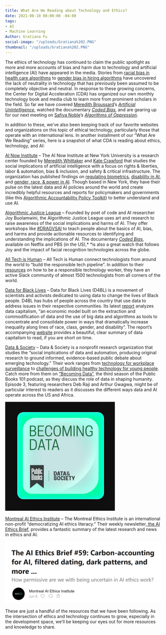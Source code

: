 ```yaml
---
title: What Are We Reading about Technology and Ethics?
date: 2021-06-10 08:00:00 -04:00
tags:
- AI
- Machine Learning
Author: Gratiana Fu
social-image: "/uploads/Gratiana%202.PNG"
thumbnail: "/uploads/Gratiana%202.PNG"
---
```


The ethics of technology has continued to claim the public spotlight as more and more accounts of bias and harm due to technology and artificial intelligence (AI) have appeared in the media. Stories from [racial bias in health care algorithms](https://www.nature.com/articles/d41586-019-03228-6) to [gender bias in hiring algorithms](https://mashable.com/article/amazon-sexist-recruiting-algorithm-gender-bias-ai/) have uncovered the lack of neutrality in technology that has previously been assumed to be completely objective and neutral. In response to these growing concerns, the Center for Digital Acceleration (CDA) has organized our own monthly technology book and media club to learn more from prominent scholars in the field. So far we have covered [Meredith Broussard](https://merbroussard.github.io/)’s *[Artificial Unintelligence](https://mitpress.mit.edu/books/artificial-unintelligence)*, watched the documentary *[Coded Bias](https://www.codedbias.com)*, and are gearing up for our next meeting on [Safiya Noble](https://safiyaunoble.com/)’s *[Algorithms of Oppression](http://algorithmsofoppression.com/)*.

<!--more-->

In addition to these, we’ve also been keeping track of our favorite websites and organizations on this topic of ethical technology, particularly those that operate with an international lens. In another installment of our “What Are We Reading” series, here is a snapshot of what CDA is reading about ethics, technology, and AI:

[AI Now Institute](https://ainowinstitute.org) – The AI Now Institute at New York University is a research center founded by [Meredith Whittaker](https://ainowinstitute.org/people/meredith-whittaker.html) and [Kate Crawford](https://katecrawford.net) that studies the social implications of artificial intelligence with a focus on rights & liberties, labor & automation, bias & inclusion, and safety & critical infrastructure. The organization has published findings on [regulating biometrics](https://ainowinstitute.org/regulatingbiometrics.pdf), [disability in AI](https://ainowinstitute.org/disabilitybiasai-2019.html), and [gender, race, & power in AI](https://ainowinstitute.org/discriminatingsystems.html). Though based in New York, they have their pulse on the latest data and AI policies around the world and create incredibly helpful resources and reports for policymakers and governments (like this [Algorithmic Accountability Policy Toolkit](https://ainowinstitute.org/research.html)) to better understand and use AI.

[Algorithmic Justice League](http://www.ajl.org) – Founded by poet of code and AI researcher Joy Buolamwini, the Algorithmic Justice League uses art and research to raise awareness of the social implications and harms of AI. They offer workshops like [#DRAGVSAI](https://www.ajl.org/drag-vs-ai) to teach people about the basics of AI, bias, and harms and provide actionable resources to identifying and understanding the implications of AI. The documentary *[Coded Bias](https://www.codedbias.com/)*, available on Netflix and PBS (in the US),\* \*is also a great watch that follows Joy and the impact of facial recognition technologies across the globe.

[All Tech is Human](https://alltechishuman.org/) – All Tech is Human connect technologists from around the world to “build the responsible tech pipeline”. In addition to their [resources](https://alltechishuman.org/blog) on how to be a responsible technology worker, they have an active Slack community of almost 1500 technologists from all corners of the world.

[Data for Black Lives](https://d4bl.org/) – Data for Black Lives (D4BL) is a movement of scientists and activists dedicated to using data to change the lives of Black people. D4BL has hubs of people across the country that use data to address issues in their respective communities. Its latest [report](https://datacapitalism.d4bl.org/documents/Demos_Data_Capitalism_Final.pdf) analyzes data capitalism, “an economic model built on the extraction and commodification of data and the use of big data and algorithms as tools to concentrate and consolidate power in ways that dramatically increase inequality along lines of race, class, gender, and disability”. The report’s accompanying [website](https://datacapitalism.d4bl.org/) provides a beautiful, clear summary of data capitalism to read, if you are short on time.

[Data & Society](https://datasociety.net) – Data & Society is a nonprofit research organization that studies the “social implications of data and automation, producing original research to ground informed, evidence-based public debate about emerging technology.” Their work ranges from [technology for workplace surveillance](https://datasociety.net/wp-content/uploads/2021/05/The_Constant_Boss.pdf) to [challenges of building healthy technology for young people](https://datasociety.net/wp-content/uploads/2021/05/The-Unseen-Teen-.pdf). Catch more from them on [“Becoming Data”](https://datasociety.net/library/trailer-becoming-data/), the third season of the Public Books 101 podcast, as they discuss the role of data in shaping humanity. Episode 3, featuring researchers Deb Raji and Arthur Gwagwa, might be of particular interest to readers as it discusses the different ways data and AI operate across the US and Africa.

![Gratiana 2.PNG](/uploads/Gratiana%202.PNG)

[Montreal AI Ethics Institute](montrealethics.ai) – The Montreal Ethics Institute is an international non-profit “democratizing AI ethics literacy.” Their weekly newsletter,[ the AI Ethics Brief](https://brief.montrealethics.ai), provides a fantastic summary of the latest research and news in ethics and AI.

![Gratiana 1.PNG](/uploads/Gratiana%201.PNG)

These are just a handful of the resources that we have been following. As the intersection of ethics and technology continues to grow, especially in the development space, we’ll be keeping our eyes out for more resources and knowledge to share.